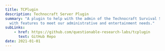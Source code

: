 ```yaml
---
title: TCPlugin
description: Technocraft Server Plugin
summary: "A plugin to help with the admin of the Technocraft Survival Server, 
  with features to meet our administrative and entertainment needs."
subLinks:
    - href: https://github.com/questionable-research-labs/tcplugin
      text: GitHub Repo
date: 2021-01-01 
---
```

